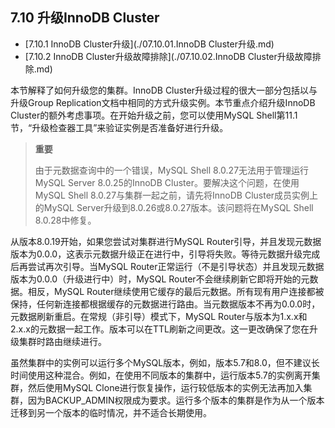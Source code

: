 ## 7.10 升级InnoDB Cluster

- [7.10.1 InnoDB Cluster升级](./07.10.01.InnoDB Cluster升级.md)
- [7.10.2 InnoDB Cluster升级故障排除](./07.10.02.InnoDB Cluster升级故障排除.md)

本节解释了如何升级您的集群。InnoDB Cluster升级过程的很大一部分包括以与升级Group Replication文档中相同的方式升级实例。本节重点介绍升级InnoDB Cluster的额外考虑事项。在开始升级之前，您可以使用MySQL Shell第11.1节，“升级检查器工具”来验证实例是否准备好进行升级。

> **重要**
>
> 由于元数据查询中的一个错误，MySQL Shell 8.0.27无法用于管理运行MySQL Server 8.0.25的InnoDB Cluster。要解决这个问题，在使用MySQL Shell 8.0.27与集群一起之前，请先将InnoDB Cluster成员实例上的MySQL Server升级到8.0.26或8.0.27版本。该问题将在MySQL Shell 8.0.28中修复。

从版本8.0.19开始，如果您尝试对集群进行MySQL Router引导，并且发现元数据版本为0.0.0，这表示元数据升级正在进行中，引导将失败。等待元数据升级完成后再尝试再次引导。当MySQL Router正常运行（不是引导状态）并且发现元数据版本为0.0.0（升级进行中）时，MySQL Router不会继续刷新它即将开始的元数据。相反，MySQL Router继续使用它缓存的最后元数据。所有现有用户连接都被保持，任何新连接都根据缓存的元数据进行路由。当元数据版本不再为0.0.0时，元数据刷新重启。在常规（非引导）模式下，MySQL Router与版本为1.x.x和2.x.x的元数据一起工作。版本可以在TTL刷新之间更改。这一更改确保了您在升级集群时路由继续进行。

虽然集群中的实例可以运行多个MySQL版本，例如，版本5.7和8.0，但不建议长时间使用这种混合。例如，在使用不同版本的集群中，运行版本5.7的实例离开集群，然后使用MySQL Clone进行恢复操作，运行较低版本的实例无法再加入集群，因为BACKUP_ADMIN权限成为要求。运行多个版本的集群是作为从一个版本迁移到另一个版本的临时情况，并不适合长期使用。